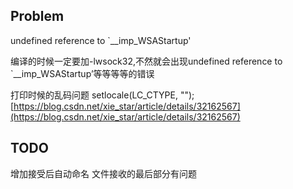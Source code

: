 ## Problem

undefined reference to `__imp_WSAStartup'

编译的时候一定要加-lwsock32,不然就会出现undefined reference to `__imp_WSAStartup’等等等等的错误

打印时候的乱码问题
setlocale(LC_CTYPE, "");
[https://blog.csdn.net/xie_star/article/details/32162567](https://blog.csdn.net/xie_star/article/details/32162567)


## TODO
增加接受后自动命名
文件接收的最后部分有问题


